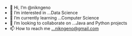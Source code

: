 - 👋 Hi, I’m @nikngeno
- 👀 I’m interested in ...Data Science
- 🌱 I’m currently learning ...Computer Science
- 💞️ I’m looking to collaborate on ...Java and Python projects
- 📫 How to reach me ...nikngeno@gmail.com

<!---
nikngeno/nikngeno is a ✨ special ✨ repository because its `README.md` (this file) appears on your GitHub profile.
You can click the Preview link to take a look at your changes.
--->
